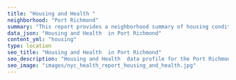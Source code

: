 ```yaml
---
title: "Housing and Health "
neighborhood: "Port Richmond"
summary: "This report provides a neighborhood summary of housing conditions and related health outcomes. It also describes population characteristics that can increase vulnerability to housing hazards."
data_json: "Housing and Health  in Port Richmond"
content_yml: "housing"
type: location
seo_title: "Housing and Health  in Port Richmond"
seo_description: "Housing and Health  data profile for the Port Richmond neighborhood of NYC."
seo_image: "images/nyc_health_report_housing_and_health.jpg"
---
```

